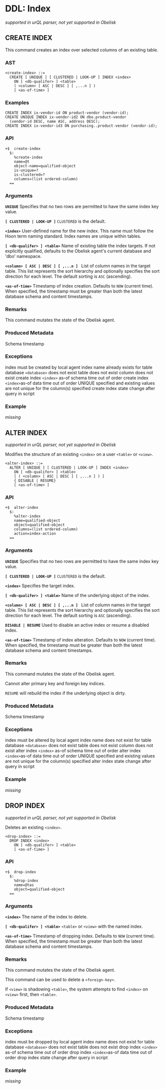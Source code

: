 # DDL: Index
*supported in urQL parser, not yet supported in Obelisk*

## CREATE INDEX

This command creates an index over selected columns of an existing table.

### AST
```
<create-index> ::=
  CREATE [ UNIQUE ] [ CLUSTERED | LOOK-UP ] INDEX <index>
    ON [ <db-qualifer> ] <table>
    ( <column> [ ASC | DESC ] [ ,...n ] )
    [ <as-of-time> ]
```

### Examples
```
CREATE INDEX ix-vendor-id ON product-vendor (vendor-id);
CREATE UNIQUE INDEX ix-vendor-id2 ON dbo.product-vendor
  (vendor-id DESC, name ASC, address DESC);
CREATE INDEX ix-vendor-id3 ON purchasing..product-vendor (vendor-id);
```

### API

```
+$  create-index
  $:
    %create-index
    name=@t
    object-name=qualified-object
    is-unique=?
    is-clustered=?
    columns=(list ordered-column)
  ==
```

### Arguments

**`UNIQUE`**
Specifies that no two rows are permitted to have the same index key value.

**`[ CLUSTERED | LOOK-UP ]`**
`CLUSTERED` is the default.

**`<index>`**
User-defined name for the new index. This name must follow the Hoon term naming standard. Index names are unique within tables.

**`[ <db-qualifer> ] <table>`**
Name of existing table the index targets.
If not explicitly qualified, defaults to the Obelisk agent's current database and 'dbo' namespace.

**`<column> [ ASC | DESC ] [ ,...n ] `**
List of column names in the target table. This list represents the sort hierarchy and optionally specifies the sort direction for each level. The default sorting is `ASC` (ascending).

**`<as-of-time>`**
Timestamp of index creation. Defaults to `NOW` (current time). When specified, the timestamp must be greater than both the latest database schema and content timestamps. 

### Remarks

This command mutates the state of the Obelisk agent.

### Produced Metadata

Schema timestamp

### Exceptions

index must be created by local agent
index name already exists for table
database `<database>` does not exist
table does not exist
column does not exist
create index `<index>` as-of schema time out of order
create index `<index>`as-of data time out of order
UNIQUE specified and existing values are not unique for the column(s) specified
create index state change after query in script

### Example

*missing*

## ALTER INDEX

*supported in urQL parser, not yet supported in Obelisk*

Modifies the structure of an existing `<index>` on a user `<table>` or `<view>`.

```
<alter-index> ::=
  ALTER [ UNIQUE ] [ CLUSTERED | LOOK-UP ] INDEX <index>
    ON [ <db-qualifer> ] <table>
    [ ( <column> [ ASC | DESC ] [ ,...n ] ) ]
    { DISABLE | RESUME}
    [ <as-of-time> ]
```

### API
```
+$  alter-index
  $:
    %alter-index
    name=qualified-object
    object=qualified-object
    columns=(list ordered-column)
    action=index-action
  ==
```

### Arguments

**`UNIQUE`**
Specifies that no two rows are permitted to have the same index key value.

**`[ CLUSTERED | LOOK-UP ]`**
`CLUSTERED` is the default.

**`<index>`**
Specifies the target index.

**`[ <db-qualifer> ] <table>`**
Name of the underlying object of the index.

**`<column> [ ASC | DESC ] [ ,...n ] `**
List of column names in the target table. This list represents the sort hierarchy and optionally specifies the sort direction for each level. The default sorting is `ASC` (ascending).

**`DISABLE | RESUME`**
Used to disable an active index or resume a disabled index.

**`<as-of-time>`**
Timestamp of index alteration. Defaults to `NOW` (current time). When specified, the timestamp must be greater than both the latest database schema and content timestamps.

### Remarks

This command mutates the state of the Obelisk agent.

Cannot alter primary key and foreign key indices.

`RESUME` will rebuild the index if the underlying object is dirty.

### Produced Metadata

Schema timestamp

### Exceptions

index must be altered by local agent
index name does not exist for table
database `<database>` does not exist
table does not exist
column does not exist
alter index `<index>` as-of schema time out of order
alter index `<index>`as-of data time out of order
UNIQUE specified and existing values are not unique for the column(s) specified
alter index state change after query in script

### Example

*missing*

## DROP INDEX

*supported in urQL parser, not yet supported in Obelisk*

Deletes an existing `<index>`.

```
<drop-index> ::= 
  DROP INDEX <index>
    ON [ <db-qualifer> ] <table>
    [ <as-of-time> ]
```

### API
```
+$  drop-index
  $:
    %drop-index
    name=@tas
    object=qualified-object
  ==
```

### Arguments

**`<index>`**
The name of the index to delete.

**`[ <db-qualifer> ] <table>`**
`<table>` or `<view>` with the named index.

**`<as-of-time>`**
Timestamp of dropping index. Defaults to `NOW` (current time). When specified, the timestamp must be greater than both the latest database schema and content timestamps.

### Remarks

This command mutates the state of the Obelisk agent.

This command can be used to delete a `<foreign-key>`.

If `<view>` is shadowing `<table>`, the system attempts to find `<index>` on `<view>` first, then `<table>`.

### Produced Metadata

Schema timestamp

### Exceptions

index must be dropped by local agent
index name does not exist for table
database `<database>` does not exist
table does not exist
drop index `<index>` as-of schema time out of order
drop index `<index>`as-of data time out of order
drop index state change after query in script

### Example

*missing*
